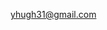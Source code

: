 yhugh31@gmail.com

<!---
HughYarren/HughYarren is a ✨ special ✨ repository because its `README.md` (this file) appears on your GitHub profile.
You can click the Preview link to take a look at your changes.
--->
